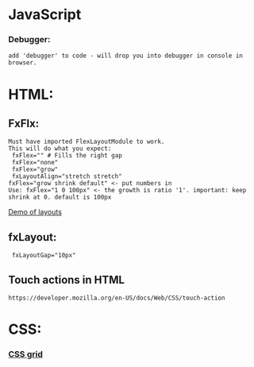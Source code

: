 # JavaScript  
### Debugger:                
    add 'debugger' to code - will drop you into debugger in console in browser.
    
                       
# HTML:                     
## FxFlx:              
    Must have imported FlexLayoutModule to work.
    This will do what you expect:
     fxFlex="" # Fills the right gap
     fxFlex="none"         
     fxFlex="grow"         
     fxLayoutAlign="stretch stretch"
    fxFlex="grow shrink default" <- put numbers in
    Use: fxFlex="1 0 100px" <- the growth is ratio '1'. important: keep shrink at 0. default is 100px
[Demo of layouts](https://tburleson-layouts-demos.firebaseapp.com/#/docs)
                           
## fxLayout:       
     fxLayoutGap="10px"
                           
## Touch actions in HTML
    https://developer.mozilla.org/en-US/docs/Web/CSS/touch-action


# CSS:
### [CSS grid](https://cssgridgarden.com/)
  
